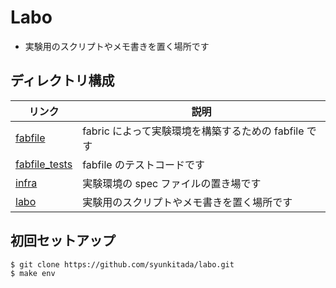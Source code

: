 # Labo

- 実験用のスクリプトやメモ書きを置く場所です

## ディレクトリ構成

| リンク                         | 説明                                                 |
| ------------------------------ | ---------------------------------------------------- |
| [fabfile](fabfile)             | fabric によって実験環境を構築するための fabfile です |
| [fabfile_tests](fabfile_tests) | fabfile のテストコードです                           |
| [infra](infra)                 | 実験環境の spec ファイルの置き場です                 |
| [labo](labo)                   | 実験用のスクリプトやメモ書きを置く場所です           |

## 初回セットアップ

```
$ git clone https://github.com/syunkitada/labo.git
$ make env
```
